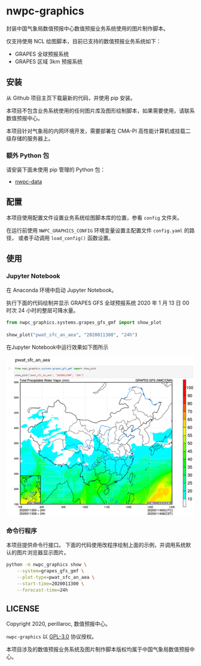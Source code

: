 # nwpc-graphics

封装中国气象局数值预报中心数值预报业务系统使用的图片制作脚本。

仅支持使用 NCL 绘图脚本，目前已支持的数值预报业务系统如下：

- GRAPES 全球预报系统
- GRAPES 区域 3km 预报系统

## 安装

从 Github 项目主页下载最新的代码，并使用 pip 安装。

本项目不包含业务系统使用的任何图片库及图形绘制脚本，如果需要使用，请联系数值预报中心。

本项目针对气象局的内网环境开发，需要部署在 CMA-PI 高性能计算机或挂载二级存储的服务器上。

### 额外 Python 包

请安装下面未使用 pip 管理的 Python 包：

- [nwpc-data](https://github.com/nwpc-oper/nwpc-data)

## 配置

本项目使用配置文件设置业务系统绘图脚本库的位置，参看 `config` 文件夹。

在运行前使用 `NWPC_GRAPHICS_CONFIG` 环境变量设置主配置文件 `config.yaml` 的路径，
或者手动调用 `load_config()` 函数设置。

## 使用

### Jupyter Notebook

在 Anaconda 环境中启动 Jupyter Notebook。

执行下面的代码绘制并显示 GRAPES GFS 全球预报系统 2020 年 1 月 13 日 00 时次 24 小时的整层可降水量。

```python
from nwpc_graphics.systems.grapes_gfs_gmf import show_plot

show_plot("pwat_sfc_an_aea", "2020011300", "24h")
```

在Jupyter Notebook中运行效果如下图所示

![](./doc/nwpc-graphics-grapes-gfs-pwat-sfc-an-aea.png)

### 命令行程序

本项目提供命令行接口。
下面的代码使用改程序绘制上面的示例，并调用系统默认的图片浏览器显示图片。

```bash
python -m nwpc_graphics show \
    --system=grapes_gfs_gmf \
    --plot-type=pwat_sfc_an_aea \
    --start-time=2020011300 \
    --forecast-time=24h
```

## LICENSE

Copyright 2020, perillaroc, 数值预报中心。

`nwpc-graphics` 以 [GPL-3.0](./LICENSE.md) 协议授权。

本项目涉及的数值预报业务系统及图片制作脚本版权均属于中国气象局数值预报中心。